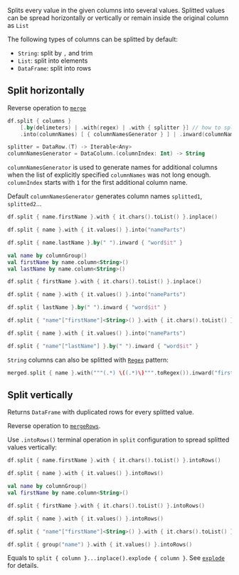 [//]: # (title: split)

<!---IMPORT org.jetbrains.kotlinx.dataframe.samples.api.Modify-->

Splits every value in the given columns into several values. Splitted values can be spread horizontally or vertically or remain inside the original column as `List`

The following types of columns can be splitted by default:
* `String`: split by `,` and trim
* `List`: split into elements
* `DataFrame`: split into rows

## Split horizontally
Reverse operation to [`merge`](merge.md)

```kotlin
df.split { columns }
    [.by(delimeters) | .with(regex) | .with { splitter }] // how to split
    .into(columnNames) [ { columnNamesGenerator } ] | .inward(columnNames) [ { columnNamesGenerator } ] // where to store

splitter = DataRow.(T) -> Iterable<Any>
columnNamesGenerator = DataColumn.(columnIndex: Int) -> String
```

`columnNamesGenerator` is used to generate names for additional columns when the list of explicitly specified `columnNames` was not long enough. `columnIndex` starts with `1` for the first additional column name.  

Default `columnNamesGenerator` generates column names `splitted1`, `splitted2`...

<!---FUN split-->
<tabs>
<tab title="Properties">

```kotlin
df.split { name.firstName }.with { it.chars().toList() }.inplace()

df.split { name }.with { it.values() }.into("nameParts")

df.split { name.lastName }.by(" ").inward { "word$it" }
```

</tab>
<tab title="Accessors">

```kotlin
val name by columnGroup()
val firstName by name.column<String>()
val lastName by name.column<String>()

df.split { firstName }.with { it.chars().toList() }.inplace()

df.split { name }.with { it.values() }.into("nameParts")

df.split { lastName }.by(" ").inward { "word$it" }
```

</tab>
<tab title="Strings">

```kotlin
df.split { "name"["firstName"]<String>() }.with { it.chars().toList() }.inplace()

df.split { name }.with { it.values() }.into("nameParts")

df.split { "name"["lastName"] }.by(" ").inward { "word$it" }
```

</tab></tabs>
<!---END-->

`String` columns can also be splitted with [`Regex`](https://kotlinlang.org/api/latest/jvm/stdlib/kotlin.text/-regex/) pattern:

<!---FUN splitRegex-->

```kotlin
merged.split { name }.with("""(.*) \((.*)\)""".toRegex()).inward("firstName", "lastName")
```

<!---END-->

## Split vertically
Returns `DataFrame` with duplicated rows for every splitted value. 

Reverse operation to [`mergeRows`](mergeRows.md).

Use `.intoRows()` terminal operation in `split` configuration to spread splitted values vertically:

<!---FUN splitIntoRows-->
<tabs>
<tab title="Properties">

```kotlin
df.split { name.firstName }.with { it.chars().toList() }.intoRows()

df.split { name }.with { it.values() }.intoRows()
```

</tab>
<tab title="Accessors">

```kotlin
val name by columnGroup()
val firstName by name.column<String>()

df.split { firstName }.with { it.chars().toList() }.intoRows()

df.split { name }.with { it.values() }.intoRows()
```

</tab>
<tab title="Strings">

```kotlin
df.split { "name"["firstName"]<String>() }.with { it.chars().toList() }.intoRows()

df.split { group("name") }.with { it.values() }.intoRows()
```

</tab></tabs>
<!---END-->

Equals to `split { column }...inplace().explode { column }`. See [`explode`](explode.md) for details.
